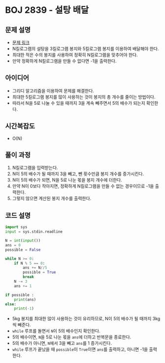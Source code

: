 # BOJ 2839 - 설탕 배달

## 문제 설명
- [문제 링크](https://www.acmicpc.net/problem/2839)
- N킬로그램의 설탕을 3킬로그램 봉지와 5킬로그램 봉지를 이용하여 배달해야 한다.
- 최대한 적은 수의 봉지를 사용하여 정확히 N킬로그램을 맞추어야 한다.
- 만약 정확하게 N킬로그램을 만들 수 없다면 -1을 출력한다.

## 아이디어
- 그리디 알고리즘을 이용하여 문제를 해결한다.
- 최대한 5킬로그램 봉지를 많이 사용하는 것이 봉지의 총 개수를 줄이는 방법이다.
- 따라서 N을 5로 나눌 수 있을 때까지 3을 계속 빼주면서 5의 배수가 되는지 확인한다.

## 시간복잡도
- O(N)

## 풀이 과정
1. N킬로그램을 입력받는다.
2. N이 5의 배수가 될 때까지 3을 빼고, 뺀 횟수만큼 봉지 개수를 증가시킨다.
3. N이 5의 배수가 되면, N을 5로 나눈 몫을 봉지 개수에 더한다.
4. 만약 N이 0보다 작아지면, 정확하게 N킬로그램을 만들 수 없는 경우이므로 -1을 출력한다.
5. 그렇지 않으면 계산된 봉지 개수를 출력한다.

## 코드 설명
```python
import sys
input = sys.stdin.readline

N = int(input())
ans = 0
possible = False

while N >= 0:
    if N % 5 == 0:
        ans += N//5
        possible = True
        break
    N -= 3
    ans += 1

if possible : 
    print(ans)
else:
    print(-1)
```
- 5kg 봉지를 최대한 많이 사용하는 것이 유리하므로, N이 5의 배수가 될 때까지 3kg씩 빼준다.
- `while` 루프를 돌면서 `N`이 5의 배수인지 확인한다.
- 5의 배수이면, `N`을 5로 나눈 몫을 `ans`에 더하고 반복문을 종료한다.
- 5의 배수가 아니면, `N`에서 3을 빼고 `ans`를 1 증가시킨다.
- `while` 루프가 끝났을 때 `possible`이 `True`이면 `ans`를 출력하고, 아니면 -1을 출력한다.
